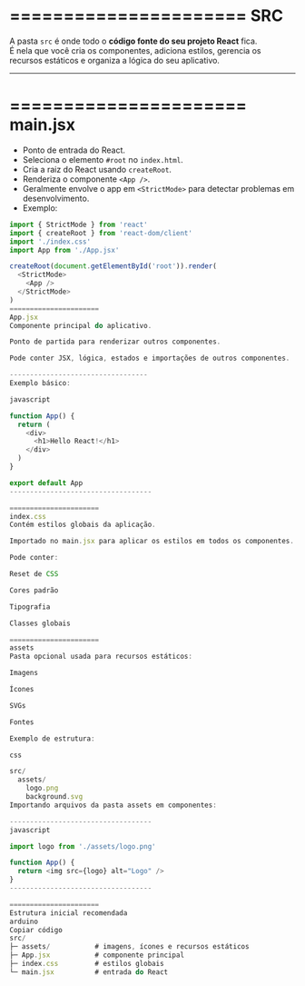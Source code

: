 ======================
       SRC
======================

A pasta `src` é onde todo o **código fonte do seu projeto React** fica.  
É nela que você cria os componentes, adiciona estilos, gerencia os recursos estáticos e organiza a lógica do seu aplicativo.

---

======================
       main.jsx
======================

- Ponto de entrada do React.
- Seleciona o elemento `#root` no `index.html`.
- Cria a raiz do React usando `createRoot`.
- Renderiza o componente `<App />`.
- Geralmente envolve o app em `<StrictMode>` para detectar problemas em desenvolvimento.
- Exemplo:

```javascript
import { StrictMode } from 'react'
import { createRoot } from 'react-dom/client'
import './index.css'
import App from './App.jsx'

createRoot(document.getElementById('root')).render(
  <StrictMode>
    <App />
  </StrictMode>
)
======================
App.jsx
Componente principal do aplicativo.

Ponto de partida para renderizar outros componentes.

Pode conter JSX, lógica, estados e importações de outros componentes.

----------------------------------
Exemplo básico:

javascript

function App() {
  return (
    <div>
      <h1>Hello React!</h1>
    </div>
  )
}

export default App
-----------------------------------

======================
index.css
Contém estilos globais da aplicação.

Importado no main.jsx para aplicar os estilos em todos os componentes.

Pode conter:

Reset de CSS

Cores padrão

Tipografia

Classes globais

======================
assets
Pasta opcional usada para recursos estáticos:

Imagens

Ícones

SVGs

Fontes

Exemplo de estrutura:

css

src/
  assets/
    logo.png
    background.svg
Importando arquivos da pasta assets em componentes:

-----------------------------------
javascript

import logo from './assets/logo.png'

function App() {
  return <img src={logo} alt="Logo" />
}
-----------------------------------

======================
Estrutura inicial recomendada
arduino
Copiar código
src/
├─ assets/           # imagens, ícones e recursos estáticos
├─ App.jsx           # componente principal
├─ index.css         # estilos globais
└─ main.jsx          # entrada do React